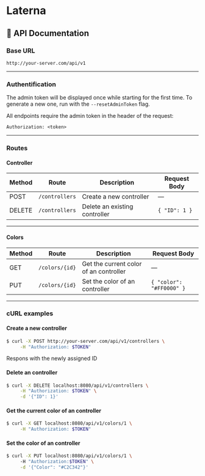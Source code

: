 # Laterna

## 🛜 API Documentation

### Base URL
`http://your-server.com/api/v1`

---
### Authentification  
The admin token will be displayed once while starting for the first time. To generate a new one, run with the `--resetAdminToken` flag.

All endpoints require the admin token in the header of the request:
```
Authorization: <token>
```

---

### Routes

#### Controller
| Method  | Route                      | Description                            | Request Body                     |
|---------|----------------------------|----------------------------------------|----------------------------------|
| POST    | `/controllers`             | Create a new controller                | —                                |
| DELETE  | `/controllers`             | Delete an existing controller          |`{ "ID": 1 }`                     |

---

#### Colors
| Method  | Route                      | Description                            | Request Body                     |
|---------|----------------------------|----------------------------------------|----------------------------------|
| GET     | `/colors/{id}`             | Get the current color of an controller | —                                |
| PUT     | `/colors/{id}`             | Set the color of an controller         |`{ "color": "#FF0000" }`        |

---

### cURL examples


#### Create a new controller
```bash
$ curl -X POST http://your-server.com/api/v1/controllers \
     -H "Authorization: $TOKEN"
```
Respons with the newly assigned ID

#### Delete an controller
```bash
$ curl -X DELETE localhost:8080/api/v1/controllers \
     -H "Authorization: $TOKEN" \
     -d '{"ID": 1}'
```


#### Get the current color of an controller
```bash
$ curl -X GET localhost:8080/api/v1/colors/1 \
     -H "Authorization: $TOKEN"
```
#### Set the color of an controller
```bash
$ curl -X PUT localhost:8080/api/v1/colors/1 \ 
     -H "Authorization:$TOKEN" \
     -d '{"Color": "#C2C342"}'    
```
